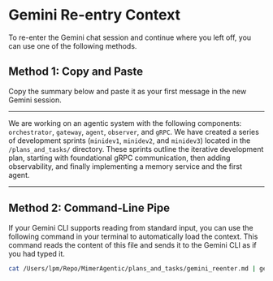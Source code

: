 # Gemini Re-entry Context

To re-enter the Gemini chat session and continue where you left off, you can use one of the following methods.

## Method 1: Copy and Paste

Copy the summary below and paste it as your first message in the new Gemini session.

---

We are working on an agentic system with the following components: `orchestrator`, `gateway`, `agent`, `observer`, and `gRPC`. We have created a series of development sprints (`minidev1`, `minidev2`, and `minidev3`) located in the `/plans_and_tasks/` directory. These sprints outline the iterative development plan, starting with foundational gRPC communication, then adding observability, and finally implementing a memory service and the first agent.

---

## Method 2: Command-Line Pipe

If your Gemini CLI supports reading from standard input, you can use the following command in your terminal to automatically load the context. This command reads the content of this file and sends it to the Gemini CLI as if you had typed it.

```bash
cat /Users/lpm/Repo/MimerAgentic/plans_and_tasks/gemini_reenter.md | gemini
```